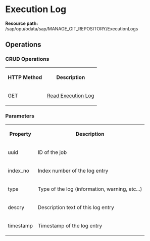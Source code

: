 <!-- loio3c1ec56e70c14a3b9f9d81f145979371 -->

# Execution Log

**Resource path:** /sap/opu/odata/sap/MANAGE\_GIT\_REPOSITORY/ExecutionLogs



<a name="loio3c1ec56e70c14a3b9f9d81f145979371__section_zps_1q4_bpb"/>

## Operations



### CRUD Operations

<a name="loio3c1ec56e70c14a3b9f9d81f145979371__table_kdm_fq4_bpb"/>


<table>
<tr>
<th valign="top">

HTTP Method



</th>
<th valign="top">

Description



</th>
</tr>
<tr>
<td valign="top">

GET



</td>
<td valign="top">

[Read Execution Log](read-execution-log-cb553bd.md)



</td>
</tr>
</table>



### Parameters

<a name="loio3c1ec56e70c14a3b9f9d81f145979371__table_c3l_hq4_bpb"/>


<table>
<tr>
<th valign="top">

Property



</th>
<th valign="top">

Description



</th>
</tr>
<tr>
<td valign="top">

uuid



</td>
<td valign="top">

ID of the job



</td>
</tr>
<tr>
<td valign="top">

index\_no



</td>
<td valign="top">

Index number of the log entry



</td>
</tr>
<tr>
<td valign="top">

type



</td>
<td valign="top">

Type of the log \(information, warning, etc...\)



</td>
</tr>
<tr>
<td valign="top">

descry



</td>
<td valign="top">

Description text of this log entry



</td>
</tr>
<tr>
<td valign="top">

timestamp



</td>
<td valign="top">

Timestamp of the log entry



</td>
</tr>
</table>

